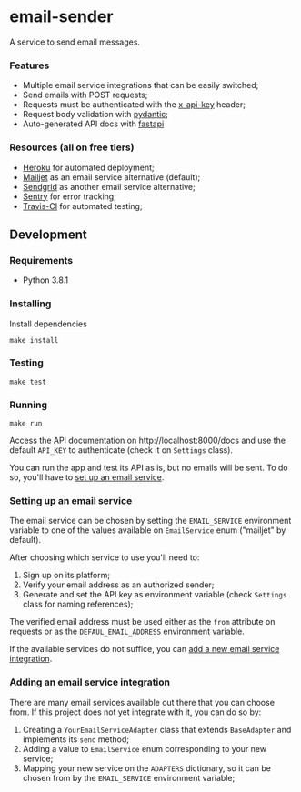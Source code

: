 # email-sender
A service to send email messages.

### Features
- Multiple email service integrations that can be easily switched;
- Send emails with POST requests;
- Requests must be authenticated with the [x-api-key](https://stoplight.io/blog/api-keys-best-practices-to-authenticate-apis/) header;
- Request body validation with [pydantic](https://pydantic-docs.helpmanual.io/);
- Auto-generated API docs with [fastapi](https://fastapi.tiangolo.com/)

### Resources (all on free tiers)
- [Heroku](https://www.heroku.com/free) for automated deployment;
- [Mailjet](https://www.mailjet.com/pricing/) as an email service alternative (default);
- [Sendgrid](https://sendgrid.com/pricing/) as another email service alternative;
- [Sentry](https://sentry.io/pricing/) for error tracking;
- [Travis-CI](https://travis-ci.com/plans) for automated testing;

## Development

### Requirements
- Python 3.8.1

### Installing
Install dependencies
```console
make install
```

### Testing
```console
make test
```

### Running
```console
make run
```
Access the API documentation on http://localhost:8000/docs and use the default `API_KEY` to authenticate (check it on `Settings` class).

You can run the app and test its API as is, but no emails will be sent. To do so, you'll have to [set up an email service](#setting-up-an-email-service).

### Setting up an email service

The email service can be chosen by setting the `EMAIL_SERVICE` environment variable to one of the values available on `EmailService` enum ("mailjet" by default).

After choosing which service to use you'll need to:
1. Sign up on its platform;
2. Verify your email address as an authorized sender;
3. Generate and set the API key as environment variable (check `Settings` class for naming references);

The verified email address must be used either as the `from` attribute on requests or as the `DEFAUL_EMAIL_ADDRESS` environment variable.

If the available services do not suffice, you can [add a new email service integration](#adding-an-email-service-integration).

### Adding an email service integration

There are many email services available out there that you can choose from. If this project does not yet integrate with it, you can do so by:

1. Creating a `YourEmailServiceAdapter` class that extends `BaseAdapter` and implements its `send` method;
2. Adding a value to `EmailService` enum corresponding to your new service;
3. Mapping your new service on the `ADAPTERS` dictionary, so it can be chosen from by the `EMAIL_SERVICE` environment variable;

